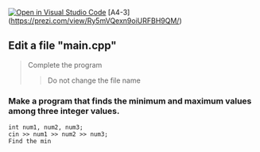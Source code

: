 [![Open in Visual Studio Code](https://classroom.github.com/assets/open-in-vscode-2e0aaae1b6195c2367325f4f02e2d04e9abb55f0b24a779b69b11b9e10269abc.svg)](https://classroom.github.com/online_ide?assignment_repo_id=15594030&assignment_repo_type=AssignmentRepo)
[A4-3] (https://prezi.com/view/Ry5mVQexn9oiURFBH9QM/)

## Edit a file "main.cpp"

> Complete the program
>
> > Do not change the file name

### Make a program that finds the minimum and maximum values among three integer values.

```
int num1, num2, num3;
cin >> num1 >> num2 >> num3;
Find the min
```
